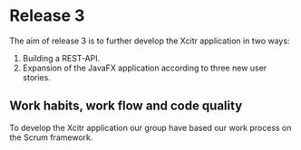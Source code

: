 # Release 3

The aim of release 3 is to further develop the Xcitr application in two ways:

1. Building a REST-API.
2. Expansion of the JavaFX application according to three new user stories.



## Work habits, work flow and code quality

To develop the Xcitr application our group have based our work process on the Scrum framework. 
